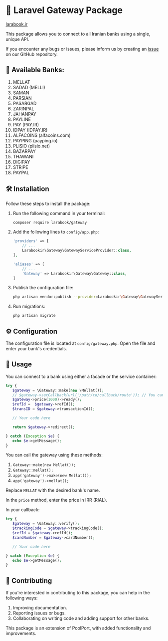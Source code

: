 # 💼 Laravel Gateway Package

[larabook.ir](http://larabook.ir/اتصال-درگاه-بانک-لاراول/)

This package allows you to connect to all Iranian banks using a single, unique API.

If you encounter any bugs or issues, please inform us by creating an [issue](https://github.com/larabook/gateway/issues) on our GitHub repository.

## 🏦 Available Banks:

1. MELLAT
2. SADAD (MELLI)
3. SAMAN
4. PARSIAN
5. PASARGAD
6. ZARINPAL
7. JAHANPAY
8. PAYLINE
9. PAY (PAY.IR)
10. IDPAY (IDPAY.IR)
11. ALFACOINS (alfacoins.com)
12. PAYPING (payping.io)
13. PLISIO (plisio.net)
14. BAZARPAY
15. THAWANI
16. DIGIPAY
17. STRIPE
18. PAYPAL

## 🛠️ Installation

Follow these steps to install the package:

1. Run the following command in your terminal:

   ```sh
   composer require larabook/gateway
   ```

2. Add the following lines to `config/app.php`:

   ```php
   'providers' => [
       // ...
       Larabookir\Gateway\GatewayServiceProvider::class,
   ],

   'aliases' => [
       // ...
       'Gateway' => Larabookir\Gateway\Gateway::class,
   ]
   ```

3. Publish the configuration file:

   ```sh
   php artisan vendor:publish --provider=Larabookir\Gateway\GatewayServiceProvider
   ```

4. Run migrations:

   ```sh
   php artisan migrate
   ```

## ⚙️ Configuration

The configuration file is located at `config/gateway.php`. Open the file and enter your bank's credentials.

## 🚀 Usage

You can connect to a bank using either a facade or the service container:

```php
try {
   $gateway = \Gateway::make(new \Mellat());
   // $gateway->setCallback(url('/path/to/callback/route')); // You can also change the callback
   $gateway->price(1000)->ready();
   $refId =  $gateway->refId();
   $transID = $gateway->transactionId();

   // Your code here

   return $gateway->redirect();

} catch (Exception $e) {
   echo $e->getMessage();
}
```

You can call the gateway using these methods:

1. `Gateway::make(new Mellat());`
2. `Gateway::mellat();`
3. `app('gateway')->make(new Mellat());`
4. `app('gateway')->mellat();`

Replace `MELLAT` with the desired bank's name.

In the `price` method, enter the price in IRR (RIAL).

In your callback:

```php
try {
   $gateway = \Gateway::verify();
   $trackingCode = $gateway->trackingCode();
   $refId = $gateway->refId();
   $cardNumber = $gateway->cardNumber();

   // Your code here

} catch (Exception $e) {
   echo $e->getMessage();
}
```

## 🤝 Contributing

If you're interested in contributing to this package, you can help in the following ways:

1. Improving documentation.
2. Reporting issues or bugs.
3. Collaborating on writing code and adding support for other banks.

This package is an extension of PoolPort, with added functionality and improvements.
